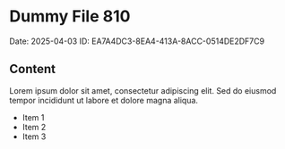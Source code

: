 # Dummy File 810

Date: 2025-04-03
ID: EA7A4DC3-8EA4-413A-8ACC-0514DE2DF7C9

## Content

Lorem ipsum dolor sit amet, consectetur adipiscing elit.
Sed do eiusmod tempor incididunt ut labore et dolore magna aliqua.

* Item 1
* Item 2
* Item 3


